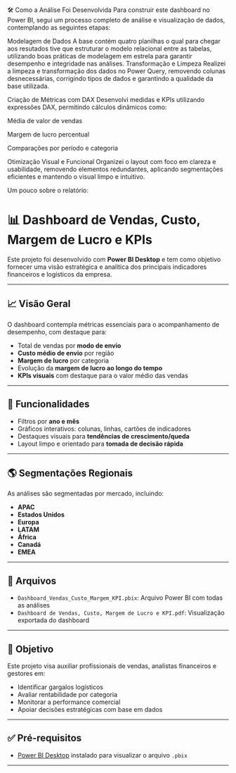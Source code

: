 🛠️ Como a Análise Foi Desenvolvida
Para construir este dashboard no Power BI, segui um processo completo de análise e visualização de dados, contemplando as seguintes etapas:

Modelagem de Dados
A base contém quatro planilhas o qual para chegar aos resutados tive que estruturar o modelo relacional entre as tabelas, utilizando boas práticas de modelagem em estrela para garantir desempenho e integridade nas análises.
Transformação e Limpeza
Realizei a limpeza e transformação dos dados no Power Query, removendo colunas desnecessárias, corrigindo tipos de dados e garantindo a qualidade da base utilizada.

Criação de Métricas com DAX
Desenvolvi medidas e KPIs utilizando expressões DAX, permitindo cálculos dinâmicos como:

Média de valor de vendas

Margem de lucro percentual

Comparações por período e categoria

Otimização Visual e Funcional
Organizei o layout com foco em clareza e usabilidade, removendo elementos redundantes, aplicando segmentações eficientes e mantendo o visual limpo e intuitivo.

Um pouco sobre o relatório:
# 📊 Dashboard de Vendas, Custo, Margem de Lucro e KPIs

Este projeto foi desenvolvido com **Power BI Desktop** e tem como objetivo fornecer uma visão estratégica e analítica dos principais indicadores financeiros e logísticos da empresa.

---

## 📈 Visão Geral

O dashboard contempla métricas essenciais para o acompanhamento de desempenho, com destaque para:

- Total de vendas por **modo de envio**
- **Custo médio de envio** por região
- **Margem de lucro** por categoria
- Evolução da **margem de lucro ao longo do tempo**
- **KPIs visuais** com destaque para o valor médio das vendas

---

## 🧩 Funcionalidades

- Filtros por **ano e mês**
- Gráficos interativos: colunas, linhas, cartões de indicadores
- Destaques visuais para **tendências de crescimento/queda**
- Layout limpo e orientado para **tomada de decisão rápida**

---

## 🌎 Segmentações Regionais

As análises são segmentadas por mercado, incluindo:

- **APAC**
- **Estados Unidos**
- **Europa**
- **LATAM**
- **África**
- **Canadá**
- **EMEA**

---

## 📂 Arquivos

- `Dashboard_Vendas_Custo_Margem_KPI.pbix`: Arquivo Power BI com todas as análises
- `Dashboard de Vendas, Custo, Margem de Lucro e KPI.pdf`: Visualização exportada do dashboard

---

## 🎯 Objetivo

Este projeto visa auxiliar profissionais de vendas, analistas financeiros e gestores em:

- Identificar gargalos logísticos
- Avaliar rentabilidade por categoria
- Monitorar a performance comercial
- Apoiar decisões estratégicas com base em dados

---

## ✅ Pré-requisitos

- [Power BI Desktop](https://powerbi.microsoft.com/pt-br/desktop/) instalado para visualizar o arquivo `.pbix`

---
